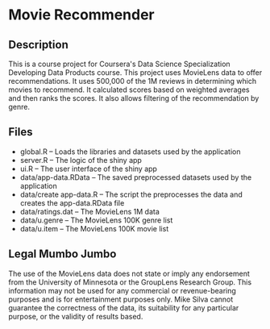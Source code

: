 Movie Recommender
===================
## Description 
This is a course project for Coursera's Data Science Specialization Developing Data Products course.  This project uses MovieLens data to offer recommendations.  It uses 500,000 of the 1M reviews in determining which movies to recommend. It calculated scores based on weighted averages and then ranks the scores.  It also allows filtering of the recommendation by genre.

## Files
* global.R – Loads the libraries and datasets used by the application  
* server.R – The logic of the shiny app  
* ui.R – The user interface of the shiny app  
* data/app-data.RData – The saved preprocessed datasets used by the application  
* data/create app-data.R – The script the preprocesses the data and creates the app-data.RData file  
* data/ratings.dat – The MovieLens 1M data  
* data/u.genre – The MovieLens 100K genre list  
* data/u.item – The MovieLens 100K movie list  

## Legal Mumbo Jumbo
The use of the MovieLens data does not state or imply any endorsement from the University of Minnesota or the GroupLens Research Group.  This information may not be used for any commercial or        revenue-bearing purposes and is for entertainment purposes only.  Mike Silva cannot guarantee the correctness of the data, its suitability for any particular purpose, or the validity of results based.
 